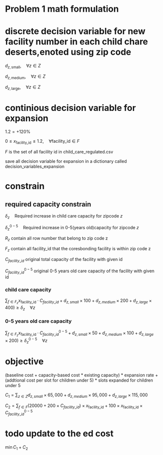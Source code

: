 # Problem 1 math formulation
# discrete decision variable for new facility number in each child chare deserts,enoted using zip code 

$` d_{z,\text{small}},\quad \forall z \in Z`$

$` d_{z,\text{medium}},\quad \forall z \in Z`$

$` d_{z,\text{large}} , \quad \forall z \in Z`$



# continious decision variable for expansion

$`1.2=+120\%`$

$`0 \leq x_{\text{facility\_id}} \leq 1.2, \quad \forall \text{facility\_id} \in F`$

$`F \text{ is the set of all facility id in child\_care\_regulated.csv }`$



save all decision variable for expansion in a dictionary called 
decision_variables_expansion

# constrain 

## required capacity constrain
$`\delta_z \quad \text{Required increase in child care capacity for zipcode $z$}`$

$`\delta_z^{0-5} \quad \text{Required increase in 0-5(years old)capacity for zipcode $z$}`$

$`R_z \text{ contain all row number that belong to zip code z}`$

$`F_z \text{ contain all facility\_id that the coresbonding facility is within zip code z}`$

$`C_{facility\_id} \text{ original total capacity of the facility with given id}`$

$`C^{0-5}_{facility\_id} \text{ original 0-5 years old care capacity of the facility with given id}`$

### child care capacity 
$`\sum_{f \in F_z} x_{\text{facility\_id}} \cdot C_{facility\_id} + d_{z,small}\times 100 + d_{z,medium} \times 200 + d_{z,large}\times 400) \geq \delta_z \quad \forall z`$

### 0-5 years old care capacity
$`\sum_{f \in F_z} x_{\text{facility\_id}} \cdot C^{0-5}_{facility\_id} + d_{z,small}\times 50 + d_{z,medium} \times 100 + d_{z,large}\times 200) \geq \delta_z^{0-5} \quad \forall z`$




# objective
   (baseline cost + capacity-based cost * existing capacity) * expansion rate + (addtional cost per slot for children under 5) * slots expanded for children under 5

$`C_1= \sum_{z \in Z}d_{z,small}\times 65,000 + d_{z,medium} \times 95,000 + d_{z,large}\times 115,000`$

$`C_2=\sum_{f \in F}(20000+200\times C_{facility\_id}) \times x_{\text{facility\_id}}+100\times x_{\text{facility\_id}} \times C^{0-5}_{facility\_id} `$
# todo update to the ed cost        

$`\min C_1+C_2 `$
